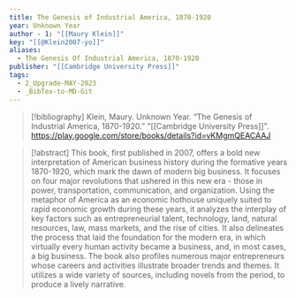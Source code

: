 ```yaml
---
title: The Genesis of Industrial America, 1870-1920
year: Unknown Year
author - 1: "[[Maury Klein]]"
key: "[[@Klein2007-yo]]"
aliases:
  - The Genesis Of Industrial America, 1870-1920
publisher: "[[Cambridge University Press]]"
tags:
  - 2_Upgrade-MAY-2023
  - _BibTex-to-MD-Git
---
```


> [!bibliography]
> Klein, Maury. Unknown Year. “The Genesis of Industrial America, 1870-1920.” "[[Cambridge University Press]]". https://play.google.com/store/books/details?id=vKMgmQEACAAJ

> [!abstract]
> This book, first published in 2007, offers a bold new interpretation of American business history during the formative years 1870-1920, which mark the dawn of modern big business. It focuses on four major revolutions that ushered in this new era -  those in power, transportation, communication, and organization. Using the metaphor of America as an economic hothouse uniquely suited to rapid economic growth during these years, it analyzes the interplay of key factors such as entrepreneurial talent, technology, land, natural resources, law, mass markets, and the rise of cities. It also delineates the process that laid the foundation for the modern era, in which virtually every human activity became a business, and, in most cases, a big business. The book also profiles numerous major entrepreneurs whose careers and activities illustrate broader trends and themes. It utilizes a wide variety of sources, including novels from the period, to produce a lively narrative.